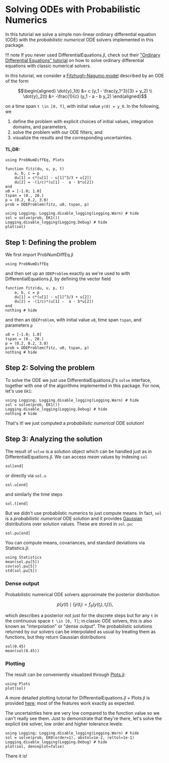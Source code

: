# Solving ODEs with Probabilistic Numerics
In this tutorial we solve a simple non-linear ordinary differential equation (ODE) with the _probabilistic numerical_ ODE solvers implemented in this package.

!!! note
    If you never used DifferentialEquations.jl, check out their
    ["Ordinary Differential Equations" tutorial](https://docs.sciml.ai/stable/tutorials/ode_example/)
    on how to solve ordinary differential equations with classic numerical solvers.

In this tutorial, we consider a
[Fitzhugh-Nagumo model](https://en.wikipedia.org/wiki/FitzHugh%E2%80%93Nagumo_model)
described by an ODE of the form
```math
\begin{aligned}
\dot{y}_1(t) &= c (y_1 - \frac{y_1^3}{3} + y_2) \\
\dot{y}_2(t) &= -\frac{1}{c} (y_1 - a - b y_2)
\end{aligned}
```
on a time span ``t \in [0, T]``, with initial value ``y(0) = y_0``.
In the following, we
1. define the problem with explicit choices of initial values, integration domains, and parameters,
2. solve the problem with our ODE filters, and
3. visualize the results and the corresponding uncertainties.


#### TL;DR:
```@example 1
using ProbNumDiffEq, Plots

function fitz(du, u, p, t)
    a, b, c = p
    du[1] = c*(u[1] - u[1]^3/3 + u[2])
    du[2] = -(1/c)*(u[1] -  a - b*u[2])
end
u0 = [-1.0; 1.0]
tspan = (0., 20.)
p = (0.2, 0.2, 3.0)
prob = ODEProblem(fitz, u0, tspan, p)

using Logging; Logging.disable_logging(Logging.Warn) # hide
sol = solve(prob, EK1())
Logging.disable_logging(Logging.Debug) # hide
plot(sol)
```


## Step 1: Defining the problem
We first import ProbNumDiffEq.jl
```@example 1
using ProbNumDiffEq
```
and then set up an `ODEProblem` exactly as we're used to with DifferentialEquations.jl,
by defining the vector field
```@example 1
function fitz(du, u, p, t)
    a, b, c = p
    du[1] = c*(u[1] - u[1]^3/3 + u[2])
    du[2] = -(1/c)*(u[1] -  a - b*u[2])
end
nothing # hide
```
and then an `ODEProblem`, with initial value `u0`, time span `tspan`, and parameters `p`
```@example 1
u0 = [-1.0; 1.0]
tspan = (0., 20.)
p = (0.2, 0.2, 3.0)
prob = ODEProblem(fitz, u0, tspan, p)
nothing # hide
```

## Step 2: Solving the problem
To solve the ODE we just use DifferentialEquations.jl's `solve` interface, together with one of the algorithms implemented in this package.
For now, let's use `EK1`:
```@example 1
using Logging; Logging.disable_logging(Logging.Warn) # hide
sol = solve(prob, EK1())
Logging.disable_logging(Logging.Debug) # hide
nothing # hide
```
That's it! we just computed a _probabilistic numerical_ ODE solution!


## Step 3: Analyzing the solution
The result of `solve` is a solution object which can be handled just as in DifferentialEquations.jl.
We can access _mean_ values by indexing `sol`
```@repl 1
sol[end]
```
or directly via `sol.u`
```@repl 1
sol.u[end]
```
and similarly the time steps
```@repl 1
sol.t[end]
```

But we didn't use probabilstic numerics to just compute means.
In fact, `sol` is a _probabilistic numerical_ ODE solution and it provides
[Gaussian](https://github.com/mschauer/GaussianDistributions.jl)
distributions over solution values.
These are stored in `sol.pu`:
```@repl 1
sol.pu[end]
```

You can compute means, covariances, and standard deviations via Statistics.jl:
```@repl 1
using Statistics
mean(sol.pu[5])
cov(sol.pu[5])
std(sol.pu[5])
```

### Dense output
Probabilistic numerical ODE solvers approximate the posterior distribution
```math
p \Big( y(t) \mid \{ \dot{y}(t_i) = f_\theta(y(t_i), t_i) \} \Big),
```
which describes a posterior not just for the discrete steps but for any ``t`` in the continuous space ``t \in [0, T]``;
in classic ODE solvers, this is also known as "interpolation" or "dense output".
The probabilistic solutions returned by our solvers can be interpolated as usual by treating them as functions,
but they return Gaussian distributions
```@repl 1
sol(0.45)
mean(sol(0.45))
```

### Plotting
The result can be conveniently visualized through [Plots.jl](https://github.com/JuliaPlots/Plots.jl):
```@example 1
using Plots
plot(sol)
```

A more detailed plotting tutorial for DifferentialEquations.jl + Plots.jl is provided [here](https://diffeq.sciml.ai/stable/basics/plot/); most of the features work exactly as expected.


The uncertainties here are very low compared to the function value so we can't really see them.
Just to demonstrate that they're there, let's solve the explicit `EK0` solver, low order and higher tolerance levels:
```@example 1
using Logging; Logging.disable_logging(Logging.Warn) # hide
sol = solve(prob, EK0(order=1), abstol=1e-2, reltol=1e-1)
Logging.disable_logging(Logging.Debug) # hide
plot(sol, denseplot=false)
```

There it is!
